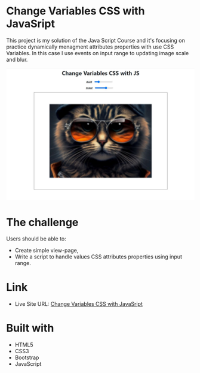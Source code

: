 # Change Variables CSS with JavaSript

This project is my solution of the Java Script Course and it's focusing on practice dynamically menagment attributes properties with use CSS Variables. In this case I use events on input range to updating image scale and blur.  

![Alt text](./readme-view.jpg)

# The challenge
Users should be able to: 
 * Create simple view-page,
 * Write a script to handle values CSS attributes properties using input range.

# Link

* Live Site URL: <a class="d-inline-block mx-2" href="https://github.com/marcinMierzwa/Change-Variables-CSS-with-JS">Change Variables CSS with JavaSript
</a>

# Built with

* HTML5
* CSS3
* Bootstrap
* JavaScript

